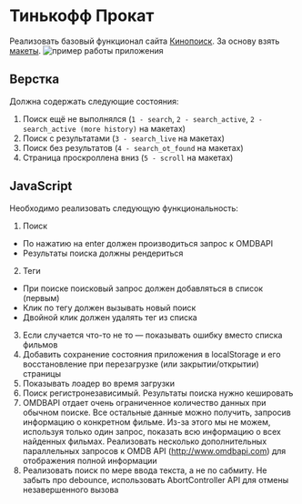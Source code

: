 # Тинькофф Прокат
Реализовать базовый функционал сайта [Кинопоиск](https://hd.kinopoisk.ru/). За основу взять [макеты](https://www.figma.com/file/C2mEGWuoABmUq2wel1UlFuKX/tfschool→front-end).
![пример работы приложения](./img/base/work-example.gif)

## Верстка
Должна содержать следующие состояния:
1) Поиск ещё не выполнялся (`1 - search`, `2 - search_active`, `2 - search_active (more history)` на макетах)
2) Поиск с результатами (`3 - search_live` на макетах)
3) Поиск без результатов (`4 - search_ot_found` на макетах)
4) Страница проскроллена вниз (`5 - scroll` на макетах)

## JavaScript
Необходимо реализовать следующую функциональность:

1) Поиск
- По нажатию на enter должен производиться запрос к OMDBAPI
- Результаты поиска должны рендериться
2) Теги
- При поиске поисковый запрос должен добавляться в список (первым)
- Клик по тегу должен вызывать новый поиск
- Двойной клик должен удалять тег из списка
3) Если случается что-то не то — показывать ошибку вместо списка фильмов
4) Добавить сохранение состояния приложения в localStorage и его восстановление при перезагрузке (или закрытии/открытии) страницы
5) Показывать лоадер во время загрузки
6) Поиск регистронезависимый. Результаты поиска нужно кешировать
7) OMDBAPI отдает очень ограниченное количество данных при обычном поиске. Все остальные данные можно получить, запросив информацию о конкретном фильме.
Из-за этого мы не можем, используя только один запрос, показать всю информацию о всех найденных фильмах.
Реализовать несколько дополнительных параллельных запросов к OMDB API (http://www.omdbapi.com) для отображения полной информации
8) Реализовать поиск по мере ввода текста, а не по сабмиту. Не забыть про debounce, использовать AbortController API для отмены незавершенного вызова
